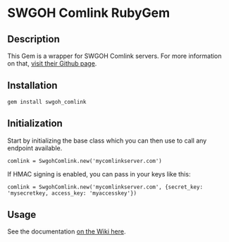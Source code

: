 # SWGOH Comlink RubyGem

## Description

This Gem is a wrapper for SWGOH Comlink servers. For more information on that, [visit their Github page](https://github.com/swgoh-utils/swgoh-comlink).

## Installation

`gem install swgoh_comlink`

## Initialization

Start by initializing the base class which you can then use to call any endpoint available.

`comlink = SwgohComlink.new('mycomlinkserver.com')`

If HMAC signing is enabled, you can pass in your keys like this:

`comlink = SwgohComlink.new('mycomlinkserver.com', {secret_key: 'mysecretkey, access_key: 'myaccesskey'})`

## Usage

See the documentation [on the Wiki here](https://github.com/zmoses/SwgohComlink/wiki/Documentation).